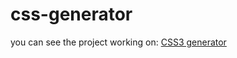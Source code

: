 # css-generator


you can see the project working on: 
[CSS3 generator](https://angelmorenor.github.io/css-generator/)
